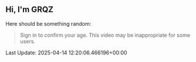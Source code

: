 ## Hi, I'm GRQZ
Here should be something random:  
> Sign in to confirm your age. This video may be inappropriate for some users.


Last Update: 2025-04-14 12:20:06.466196+00:00
